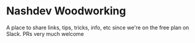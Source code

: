# Nashdev Woodworking

A place to share links, tips, tricks, info, etc since we're on the free plan on
Slack. PRs very much welcome
